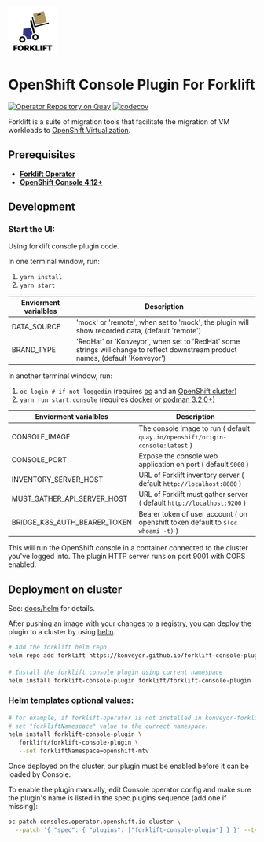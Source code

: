 <img src="icons/forklift-logo-lightbg.svg" alt="Logo" width="100" />

# OpenShift Console Plugin For Forklift

[![Operator Repository on Quay](https://quay.io/repository/kubevirt-ui/forklift-console-plugin/status "Plugin Repository on Quay")](https://quay.io/repository/kubevirt-ui/forklift-console-plugin)
[![codecov](https://codecov.io/gh/konveyor/forklift-console-plugin/branch/main/graph/badge.svg?token=NsQ3mmCTNw)](https://codecov.io/gh/konveyor/forklift-console-plugin)

Forklift is a suite of migration tools that facilitate the migration of VM workloads to [OpenShift Virtualization](https://cloud.redhat.com/learn/topics/virtualization/).

## Prerequisites

* [__Forklift Operator__](https://https://github.com/konveyor/forklift-operator/)
* [__OpenShift Console 4.12+__](https://www.openshift.com/)

## Development

### Start the UI:

Using forklift console plugin code.

In one terminal window, run:

1. `yarn install`
2. `yarn start`

| Enviorment varialbles | Description |
| --------------------|-------------|
| DATA_SOURCE         | 'mock' or 'remote', when set to 'mock', the plugin will show recorded data, (default 'remote') |
| BRAND_TYPE          | 'RedHat' or 'Konveyor', when set to 'RedHat' some strings will change to reflect downstream product names, (default 'Konveyor') |

In another terminal window, run:

1. `oc login # if not loggedin` (requires [oc](https://console.redhat.com/openshift/downloads) and an [OpenShift cluster](https://console.redhat.com/openshift/create))
2. `yarn run start:console` (requires [docker](https://www.docker.com) or [podman 3.2.0+](https://podman.io))

| Enviorment varialbles | Description  |
| -------|--------------|
| CONSOLE_IMAGE | The console image to run ( default `quay.io/openshift/origin-console:latest` )|
| CONSOLE_PORT | Expose the console web application on port ( default `9000` )|
| INVENTORY_SERVER_HOST | URL of Forklift inventory server ( default `http://localhost:8080` )|
| MUST_GATHER_API_SERVER_HOST | URL of Forklift must gather server ( default `http://localhost:9200` )|
| BRIDGE_K8S_AUTH_BEARER_TOKEN | Bearer token of user account ( on openshift token default to `$(oc whoami -t)` )|

This will run the OpenShift console in a container connected to the cluster
you've logged into. The plugin HTTP server runs on port 9001 with CORS enabled.

## Deployment on cluster

See: [docs/helm](/docs/helm.md) for details.

After pushing an image with your changes to a registry, you can deploy the
plugin to a cluster by using [helm](https://helm.sh/).

```bash
# Add the forklift helm repo
helm repo add forklift https://konveyor.github.io/forklift-console-plugin

# Install the forklift console plugin using current namespace
helm install forklift-console-plugin forklift/forklift-console-plugin
```

### Helm templates optional values:

```bash
# for example, if forklift-operator is not installed in konveyor-forklift namespace,
# set "forkliftNamespace" value to the currect namespace:
helm install forklift-console-plugin \
   forklift/forklift-console-plugin \
   --set forkliftNamespace=openshift-mtv 
```

Once deployed on the cluster, our plugin must be enabled before it can be loaded by Console.

To enable the plugin manually, edit Console operator config and make sure the plugin's name is listed in the spec.plugins sequence (add one if missing):

```bash
oc patch consoles.operator.openshift.io cluster \
  --patch '{ "spec": { "plugins": ["forklift-console-plugin"] } }' --type=merge
```
